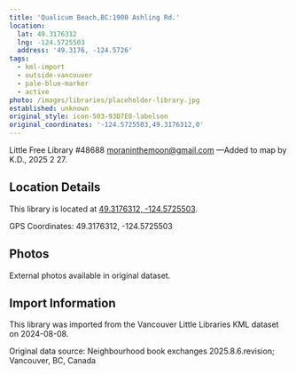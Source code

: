 ```yaml
---
title: 'Qualicum Beach,BC:1900 Ashling Rd.'
location:
  lat: 49.3176312
  lng: -124.5725503
  address: '49.3176, -124.5726'
tags:
  - kml-import
  - outside-vancouver
  - pale-blue-marker
  - active
photo: /images/libraries/placeholder-library.jpg
established: unknown
original_style: icon-503-93D7E8-labelson
original_coordinates: '-124.5725503,49.3176312,0'
---
```

Little Free Library #48688 moraninthemoon@gmail.com
—Added to map by K.D., 2025 2 27.

## Location Details

This library is located at [49.3176312, -124.5725503](https://www.google.com/maps?q=49.3176312,-124.5725503).

GPS Coordinates: 49.3176312, -124.5725503

## Photos

External photos available in original dataset.

## Import Information

This library was imported from the Vancouver Little Libraries KML dataset on 2024-08-08.

Original data source: Neighbourhood book exchanges 2025.8.6.revision; Vancouver, BC, Canada
